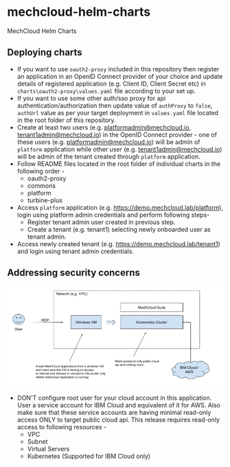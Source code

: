 # mechcloud-helm-charts
MechCloud Helm Charts

## Deploying charts
* If you want to use `oauth2-proxy` included in this repository then register an application in an OpenID Connect provider of your choice and update details of registered application (e.g. Client ID, Client Secret etc) in `charts\oauth2-proxy\values.yaml` file according to your set up.
* If you want to use some other auth/sso proxy for api authentication/authorization then update value of `authProxy` to `false`, `authUrl` value as per your target deployment in `values.yaml` file located in the root folder of this repository.
* Create at least two users (e.g. platformadmin@mechcloud.io, tenant1admin@mechcloud.io) in the  OpenID Connect provider - one of these users (e.g. platformadmin@mechcloud.io) will be admin of `platform` application while other user (e.g. tenant1admin@mechcloud.io) will be admin of the tenant created through `platform` application.
* Follow README files located in the root folder of individual charts in the following order -
  - oauth2-proxy
  - commons
  - platform
  - turbine-plus
* Access `platform` application (e.g. https://demo.mechcloud.lab/platform), login using platform admin credentials and perform following steps-
  - Register tenant admin user created in previous step.
  - Create a tenant (e.g. tenant1) selecting newly onboarded user as tenant admin.
* Access newly created tenant (e.g. https://demo.mechcloud.lab/tenant1) and login using tenant admin credentials.


## Addressing security concerns

![Recommended secure deployment](https://raw.githubusercontent.com/mechcloud/mechcloud-helm-charts/main/images/mechcloud-recommended-secure-setup.png)

* DON'T configure root user for your cloud account in this application. User a service account for IBM Cloud and equivalent of it for AWS. Also make sure that these service accounts are having minimal read-only access ONLY to target public cloud api. This release requires read-only access to following resources -
  - VPC
  - Subnet
  - Virtual Servers
  - Kubernetes (Supported for IBM Cloud only)

  

